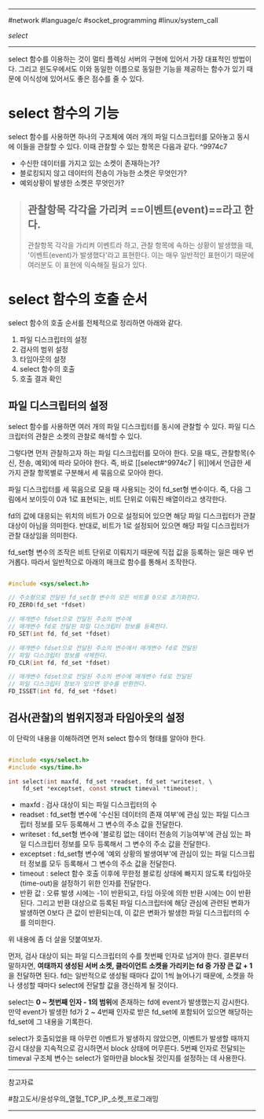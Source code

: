 
---

#network #language/c #socket_programming #linux/system_call

*select*

---

select 함수를 이용하는 것이 멀티 플렉싱 서버의 구현에 있어서 가장 대표적인 방법이다. 그리고 윈도우에서도 이와 동일한 이름으로 동일한 기능을 제공하는 함수가 있기 때문에 이식성에 있어서도 좋은 점수를 줄 수 있다.

# select 함수의 기능

select 함수를 사용하면 하나의 구조체에 여러 개의 파일 디스크립터를 모아놓고 동시에 이들을 관찰할 수 있다. 이때 관찰할 수 있는 항목은 다음과 같다. ^9974c7

- 수신한 데이터를 가지고 있는 소켓이 존재하는가?
- 블로킹되지 않고 데이터의 전송이 가능한 소켓은 무엇인가?
- 예외상황이 발생한 소켓은 무엇인가?

> ## 관찰항목 각각을 가리켜 ==이벤트(event)==라고 한다.
> 관찰항목 각각을 가리켜 이벤트라 하고, 관찰 항목에 속하는 상황이 발생했을 때, '이벤트(event)가 발생했다'라고 표현한다. 이는 매우 일반적인 표현이기 때문에 여러분도 이 표현에 익숙해질 필요가 있다.

# select 함수의 호출 순서

select 함수의 호출 순서를 전체적으로 정리하면 아래와 같다.

1. 파일 디스크립터의 설정
2. 검사의 범위 설정
3. 타임아웃의 설정
4. select 함수의 호출
5. 호출 결과 확인

## 파일 디스크립터의 설정

select 함수를 사용하면 여러 개의 파일 디스크립터를 동시에 관찰할 수 있다.
파일 디스크립터의 관찰은 소켓의 관찰로 해석할 수 있다.

그렇다면 먼저 관찰하고자 하는 파일 디스크립터를 모아야 한다.
모을 때도, 관찰항목(수신, 전송, 예외)에 따라 모아야 한다.
즉, 바로 [[select#^9974c7 | 위]]에서 언급한 세가지 관찰 항목별로 구분해서 세 묶음으로 모아야 한다.

파일 디스크립터를 세 묶음으로 모을 때 사용되는 것이 fd_set형 변수이다. 즉, 다음 그림에서 보이듯이 0과 1로 표현되는, 비트 단위로 이뤄진 배열이라고 생각한다.

fd의 값에 대응되는 위치의 비트가 0으로 설정되어 있으면 해당 파일 디스크립터가 관찰 대상이 아님을 의미한다.
반대로, 비트가 1로 설정되어 있으면 해당 파일 디스크립터가 관찰 대상임을 의미한다.

fd_set형 변수의 조작은 비트 단위로 이뤄지기 때문에 직접 값을 등록하는 일은 매우 번거롭다. 따라서 일반적으로 아래의 매크로 함수를 통해서 조작한다.

```c

#include <sys/select.h>

// 주소형으로 전달된 fd_set형 변수의 모든 비트를 0으로 초기화한다.
FD_ZERO(fd_set *fdset)

// 매개변수 fdset으로 전달된 주소의 변수에
// 매개변수 fd로 전달된 파일 디스크립터 정보를 등록한다.
FD_SET(int fd, fd_set *fdset)

// 매개변수 fdset으로 전달된 주소의 변수에서 매개변수 fd로 전달된
// 파일 디스크립터 정보를 삭제한다.
FD_CLR(int fd, fd_set *fdset)

// 매개변수 fdset으로 전달된 주소의 변수에 매개변수 fd로 전달된
// 파일 디스크립터 정보가 있으면 양수를 반환한다.
FD_ISSET(int fd, fd_set *fdset)

```

## 검사(관찰)의 범위지정과 타임아웃의 설정

이 단락의 내용을 이해하려면 먼저 select 함수의 형태를 알아야 한다.

```c

#include <sys/select.h>
#include <sys/time.h>

int select(int maxfd, fd_set *readset, fd_set *writeset, \
	fd_set *exceptset, const struct timeval *timeout);

```

- maxfd : 검사 대상이 되는 파일 디스크립터의 수
- readset : fd_set형 변수에 '수신된 데이터의 존재 여부'에 관심 있는 파일 디스크립터 정보를 모두 등록해서 그 변수의 주소 값을 전달한다.
- writeset : fd_set형 변수에 '블로킹 없는 데이터 전송의 기능여부'에 관심 있는 파일 디스크립터 정보를 모두 등록해서 그 변수의 주소 값을 전달한다.
- exceptset : fd_set형 변수에 '예외 상황의 발생여부'에 관심이 있는 파일 디스크립터 정보를 모두 등록해서 그 변수의 주소 값을 전달한다.
- timeout : select 함수 호출 이후에 무한정 블로킹 상태에 빠지지 않도록 타임아웃(time-out)을 설정하기 위한 인자를 전달한다.
- 반환 값 : 오류 발생 시에는 -1이 반환되고, 타임 아웃에 의한 반환 시에는 0이 반환된다. 그리고 반환 대상으로 등록된 파일 디스크립터에 해당 관심에 관련된 변화가 발생하면 0보다 큰 값이 반환되는데, 이 값은 변화가 발생한 파일 디스크립터의 수를 의미한다.

위 내용에 좀 더 살을 덧붙여보자.

먼저, 검사 대상이 되는 파일 디스크립터의 수를 첫번째 인자로 넘겨야 한다. 결론부터 말하자면, **여태까지 생성된 서버 소켓, 클라이언트 소켓을 가리키는 fd 중 가장 큰 값 + 1**을 전달하면 된다. fd는 일반적으로 생성될 때마다 값이 1씩 늘어나기 때문에, 소켓을 하나 생성할 때마다 select에 전달할 값을 갱신하게 될 것이다.

select는 **0 ~ 첫번째 인자 - 1의 범위**에 존재하는 fd에 event가 발생했는지 감시한다. 만약 event가 발생한 fd가 2 ~ 4번째 인자로 받은 fd_set에 포함되어 있으면 해당하는 fd_set에 그 내용을 기록한다.

select가 호출되었을 때 아무런 이벤트가 발생하지 않았으면, 이벤트가 발생할 때까지 감시 대상을 지속적으로 감시하면서 block 상태에 머무른다.
5번째 인자로 전달되는 timeval 구조체 변수는 select가 얼마만큼 block될 것인지를 설정하는 데 사용한다.

---

참고자료

#참고도서/윤성우의_열혈_TCP_IP_소켓_프로그래밍 

---